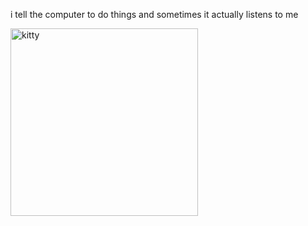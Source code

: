 i tell the computer to do things and sometimes it actually listens to me
<!--START_SECTION:update_image-->
<img src=https://raw.githubusercontent.com/sneakykestrel/sneakykestrel/main/.github/images/airpo.gif height="" width="300" align=left alt=kitty />
<!--END_SECTION:update_image-->

